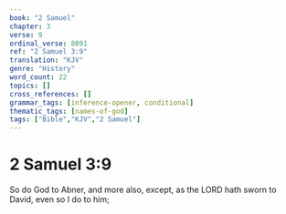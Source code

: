 ```yaml
---
book: "2 Samuel"
chapter: 3
verse: 9
ordinal_verse: 8091
ref: "2 Samuel 3:9"
translation: "KJV"
genre: "History"
word_count: 22
topics: []
cross_references: []
grammar_tags: [inference-opener, conditional]
thematic_tags: [names-of-god]
tags: ["Bible","KJV","2 Samuel"]
---
```


# 2 Samuel 3:9

So do God to Abner, and more also, except, as the LORD hath sworn to David, even so I do to him;
